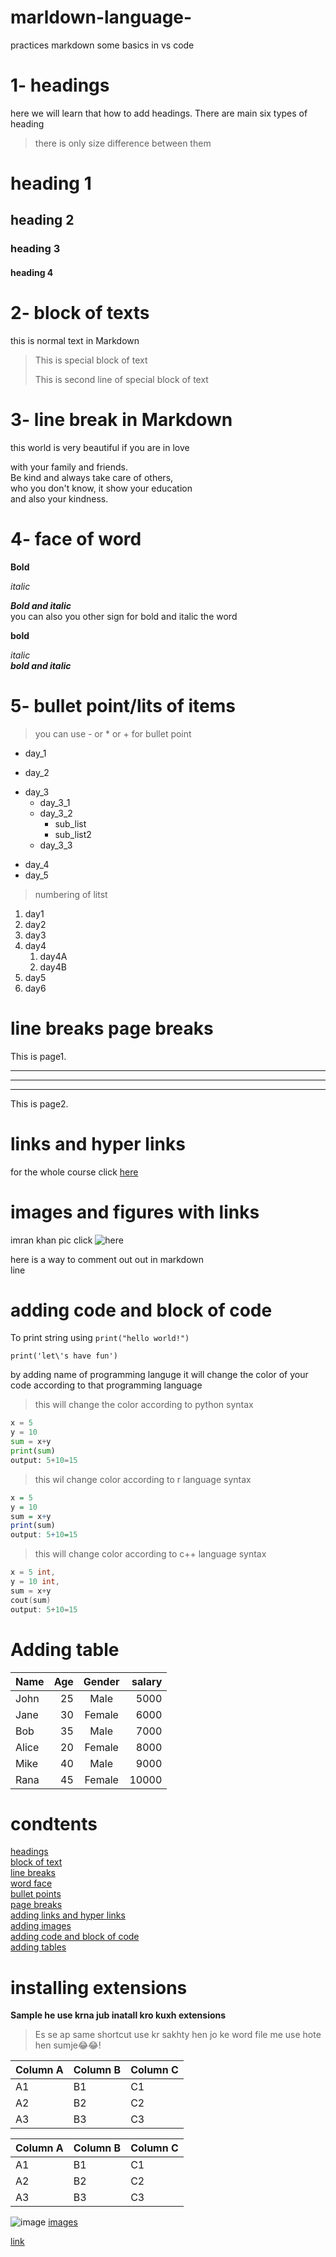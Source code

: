 # marldown-language-
practices markdown some basics in vs code 
# 1- headings 
here we will learn that how to add headings.
There are main six types of heading 
> there is only size difference between them


# heading 1
## heading 2
### heading 3
#### heading 4

# 2- block of texts

this is normal text in Markdown
> This is special block of text
>
> This is second line of special block of text

# 3- line break in Markdown
 this world is very beautiful if you are in love

 with your family and friends.\
 Be kind and always take care of others,\
 who you don't know, it show your education \
 and also your kindness.

# 4- face of word

**Bold**

*italic*

***Bold and italic***\
you can also you other sign for bold and italic the word

__bold__

_italic_\
___bold and italic___

# 5- bullet point/lits of items
> you can use - or * or + for bullet point

- day_1
* day_2
+ day_3
    + day_3_1
    + day_3_2
      + sub_list
      + sub_list2
    + day_3_3
- day_4
- day_5

> numbering of litst

1. day1
2. day2
3. day3
4. day4 
    1. day4A
    1. day4B
5. day5
6. day6

# line breaks page breaks 
This is page1.

---
___
***
This is page2.

# links and hyper links

for the whole course click [here](https://youtu.be/r75BPh1uk38?si=BHymO-Bt2ir_Z9Ko)


# images and figures with links

imran khan pic click ![here](im.webp)


here is a way to comment out out in markdown \
line 
<!--comment-->
<!-- heheheheh ☺☺😚😚😙 -->

<!-- OPEN movies file from my laptop click [ider click kro me bhay](E:\hadith) -->


# adding code and block of code

To print string using `print("hello world!")`

``print('let\'s have fun')``

by adding name of programming languge it will
change the color of your code according to that 
programming language

>this will change the color according to python syntax
``` python
x = 5
y = 10
sum = x+y
print(sum)
output: 5+10=15
```
>this wil change color according to  r language syntax
``` R
x = 5
y = 10
sum = x+y
print(sum)
output: 5+10=15
```
> this will change color according to c++ language syntax
``` C++
x = 5 int,
y = 10 int,
sum = x+y
cout(sum)
output: 5+10=15
```


# Adding table

| Name | Age | Gender | salary |
| ---- | ---: | :------: | ------: |
| John | 25  |  Male  | 5000   |
| Jane | 30  |  Female| 6000   |
| Bob  | 35  |  Male  | 7000   |
| Alice| 20  |  Female| 8000   |
| Mike | 40  |  Male  | 9000   |
| Rana | 45 |  Female| 10000  |

# condtents

[headings](#1--headings)\
[block of text](#2--block-of-texts)\
[line breaks ](#3--line-break-in-markdown)\
[word face](#4--face-of-word)\
[bullet points](#5--bullet-pointlits-of-items)\
[page breaks](#line-breaks-page-breaks)\
[adding links and hyper links](#links-and-hyper-links)\
[adding images](#adding-images)\
[adding code and block of code](#adding-code-and-block-of-code)\
[adding tables](#adding-tables)


# installing extensions

**Sample he use krna jub inatall kro kuxh extensions**

> Es se ap same shortcut use kr sakhty hen jo ke word file me use 
> hote hen sumje😂😂! 

Column A | Column B | Column C
---------|----------|---------
 A1 | B1 | C1
 A2 | B2 | C2
 A3 | B3 | C3


Column A | Column B | Column C
---------|----------|---------
 A1 | B1 | C1
 A2 | B2 | C2
 A3 | B3 | C3

![image](im.webp)
[images](im.webp) 

[link](https://www.pcb.com.pk/)
